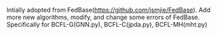 
Intially adopted from FedBase(https://github.com/jsmjie/FedBase).
Add more new algorithms, modify, and change some errors of FedBase. 
Specifically for BCFL-G(GNN.py), BCFL-C(jpda.py), BCFL-MH(mht.py)
